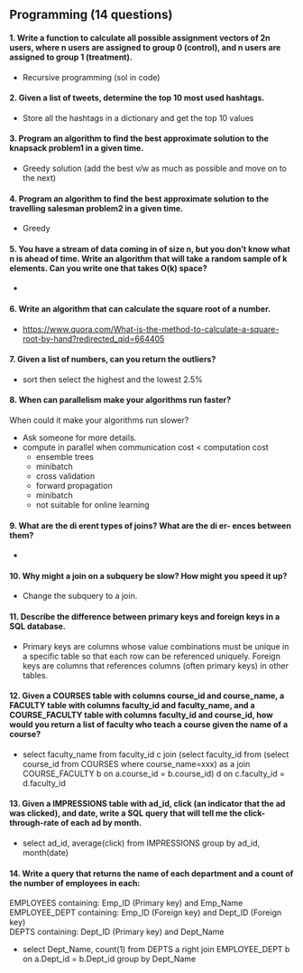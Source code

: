 ## Programming (14 questions)

#### 1. Write a function to calculate all possible assignment vectors of 2n users, where n users are assigned to group 0 (control), and n users are assigned to group 1 (treatment).
  - Recursive programming (sol in code)
#### 2. Given a list of tweets, determine the top 10 most used hashtags.
  - Store all the hashtags in a dictionary and get the top 10 values
#### 3. Program an algorithm to find the best approximate solution to the knapsack problem1 in a given time.
  - Greedy solution (add the best v/w as much as possible and move on to the next)
#### 4. Program an algorithm to find the best approximate solution to the travelling salesman problem2 in a given time.
  - Greedy
#### 5. You have a stream of data coming in of size n, but you don’t know what n is ahead of time. Write an algorithm that will take a random sample of k elements. Can you write one that takes O(k) space?
  -

#### 6. Write an algorithm that can calculate the square root of a number.
  - <https://www.quora.com/What-is-the-method-to-calculate-a-square-root-by-hand?redirected_qid=664405>
#### 7. Given a list of numbers, can you return the outliers?
  - sort then select the highest and the lowest 2.5%
#### 8. When can parallelism make your algorithms run faster?  
When could it make your algorithms run slower?

  - Ask someone for more details.
  - compute in parallel when communication cost < computation cost
    - ensemble trees
    - minibatch
    - cross validation
    - forward propagation
    - minibatch
    - not suitable for online learning

#### 9. What are the di erent types of joins? What are the di er\- ences between them?
  -

#### 10. Why might a join on a subquery be slow? How might you speed it up?
  - Change the subquery to a join.
#### 11. Describe the difference between primary keys and foreign keys in a SQL database.
  - Primary keys are columns whose value combinations must be unique in a specific table so that each row can be referenced uniquely. Foreign keys are columns that references columns (often primary keys) in other tables.
#### 12. Given a COURSES table with columns course_id and course_name, a FACULTY table with columns faculty_id and faculty_name, and a COURSE_FACULTY table with columns faculty_id and course_id, how would you return a list of faculty who teach a course given the name of a course?
  - select faculty_name from faculty_id c join (select faculty_id from (select course_id from COURSES where course_name=xxx) as a join COURSE_FACULTY b on a.course_id = b.course_id) d on c.faculty_id = d.faculty_id
#### 13. Given a IMPRESSIONS table with ad_id, click (an indicator that the ad was clicked), and date, write a SQL query that will tell me the click-through-rate of each ad by month.
  - select ad_id, average(click) from IMPRESSIONS group by ad_id, month(date)
#### 14. Write a query that returns the name of each department and a count of the number of employees in each:  
EMPLOYEES containing: Emp_ID (Primary key) and Emp_Name  
EMPLOYEE_DEPT containing: Emp_ID (Foreign key) and Dept_ID (Foreign key)  
DEPTS containing: Dept_ID (Primary key) and Dept_Name

  - select Dept_Name, count(1) from DEPTS a right join EMPLOYEE_DEPT b on a.Dept_id = b.Dept_id group by Dept_Name
